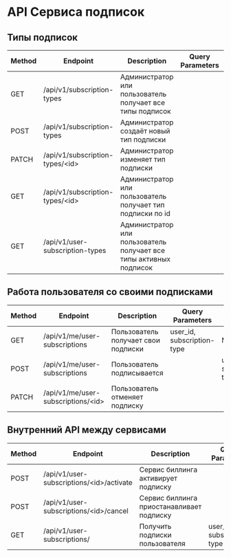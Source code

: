 # API Сервиса подписок

## Типы подписок
| Method | Endpoint                              | Description                                                        | Query Parameters           | Body Data                  |
|-------|---------------------------------------|--------------------------------------------------------------------|----------------------------|----------------------------|
| GET   | /api/v1/subscription-types            | Администратор или пользователь получает все типы подписок          |                            |                            |
| POST  | /api/v1/subscription-types            | Администратор создаёт новый тип подписки                           |                            |                            |
| PATCH | /api/v1/subscription-types/\<id>      | Администратор изменяет тип подписки                                |                            |                            |
| GET   | /api/v1/subscription-types/\<id>      | Администратор или пользователь получает тип подписки по id         |                            |                            |
| GET   | /api/v1/user-subscription-types | Администратор или пользователь получает все типы активных подписок |                            |                            |

## Работа пользователя со своими подписками
| Method  | Endpoint                             | Description                         | Query Parameters           | Body Data                  |
|---------|--------------------------------------|-------------------------------------|----------------------------|----------------------------|
| GET     | /api/v1/me/user-subscriptions        | Пользователь получает свои подписки | user_id, subscription-type | None                       |
| POST    | /api/v1/me/user-subscriptions        | Пользователь подписывается          |                            | user_id, subscription-type |
| PATCH   | /api/v1/me/user-subscriptions/\<id>  | Пользователь отменяет подписку      |                            |                            |

## Внутренний API между сервисами
| Method | Endpoint                                  | Description                               | Query Parameters | Body Data |
|--------|-------------------------------------------|-------------------------------------------|------------------|-----------|
| POST   | /api/v1/user-subscriptions/\<id>/activate | Сервис биллинга активирует подписку       |                  |           |
| POST   | /api/v1/user-subscriptions/\<id>/cancel   | Сервис биллинга приостанавливает подписку |                  |           |
| GET    | /api/v1/user-subscriptions/               | Получить подписки пользователя            | user_id, subscription-type          |           |
